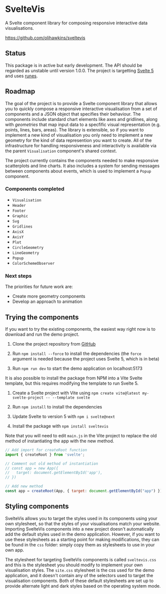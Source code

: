 # SvelteVis

A Svelte component library for composing responsive interactive data visualisations.

https://github.com/olihawkins/sveltevis

## Status

This package is in active but early development. The API should be regarded as unstable until version 1.0.0. The project is targetting <a href="https://svelte.dev/blog/svelte-5-release-candidate">Svelte 5</a> and uses <a href="https://svelte.dev/blog/runes">runes</a>.

## Roadmap

The goal of the project is to provide a Svelte component library that allows you to quickly compose a responsive interactive visualisation from a set of components and a JSON object that specifies their behaviour. The components include standard chart elements like axes and gridlines, along with *geometries* that map input data to a specfific visual representation (e.g. points, lines, bars, areas). The library is extensible, so if you want to implement a new kind of visualisation you only need to implement a new geometry for the kind of data represention you want to create. All of the infrastructure for handling responsiveness and interactivity is available via the parent `Visualisation` component's shared context.

The project currently contains the components needed to make responsive scatterplots and line charts. It also includes a system for sending messages between components about events, which is used to implement a `Popup` component. 

### Components completed

- `Visualisation`
- `Header`
- `Footer`
- `Graphic`
- `Svg`
- `Gridlines`
- `AxisX`
- `AxisY`
- `Plot`
- `CircleGeometry`
- `LineGeometry`
- `Popup`
- `ColorSchemeObserver`

### Next steps

The priorities for future work are:

- Create more geometry components
- Develop an approach to animation

## Trying the components

If you want to try the existing components, the easiest way right now is to download and run the demo project.

1. Clone the project repository from <a href="https://github.com/olihawkins/sveltevis">GitHub</a>

2. Run `npm install --force` to install the dependencies (the `force` argument is needed because the project uses Svelte 5, which is in beta)

3. Run `npm run dev` to start the demo application on localhost:5173 

It is also possible to install the package from NPM into a Vite Svelte template, but this requires modifying the template to run Svelte 5.

1. Create a Svelte project with Vite using `npm create vite@latest my-svelte-project -- --template svelte`

2. Run `npm install` to install the dependencies

3. Update Svelte to version 5 with `npm i svelte@next`

4. Install the package with `npm install sveltevis`

Note that you will need to edit `main.js` in the Vite project to replace the old method of instantiating the app with the new method.

```javascript
// Add import for createRoot function
import { createRoot } from 'svelte';

// Comment out old method of instantiation
// const app = new App({
//   target: document.getElementById('app'),
// })

// Add new method
const app = createRoot(App, { target: document.getElementById("app") });
```

## Styling components

SvelteVis allows you to target the styles used in its components using your own stylesheet, so that the styles of your visualisations match your website. Importing SvelteVis components into a new project doesn't automatically add the default styles used in the demo application. However, if you want to use these stylesheets as a starting point for making modifications, they can be found in the `css` folder: simply copy them as stylesheets to use in your own app. 

The stylesheet for targeting SvelteVis components is called `sveltevis.css` and this is the stylesheet you should modify to implement your own visualisation styles. The `site.css` stylesheet is the css used for the demo application, and it doesn't contain any of the selectors used to target the visualisation components. Both of these default stylesheets are set up to provide alternate light and dark styles based on the operating system mode.